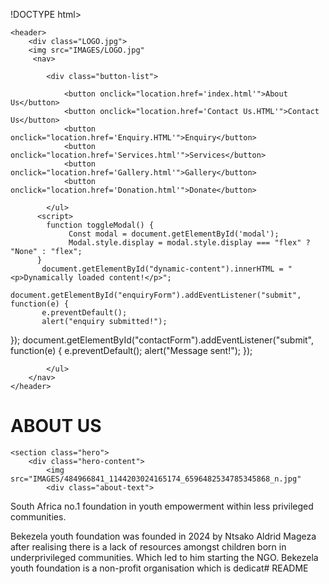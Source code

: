 !DOCTYPE html>
<html lang="en">
<head>
    <meta name="viewport" content="width=device-width, initial-scale=1.0">
    <title>BEKEZELA YOUTH FOUNDATION - About Us</title>
    <link rel="stylesheet" href="CSS/styles.css">
    <meta property="og:title" content="Bekezela Youth Foundation">
    <meta property="og:description" content="Brief description for social media">
    <meta property="og:type" content="website">
    <meta property="og:url" content="https://www.bekezelayouth.com">
    <meta property="og:image" content="https://www.bekezelayouth.com/image.jpg">
    
</head>
<body>


    <header>
        <div class="LOGO.jpg"> 
        <img src="IMAGES/LOGO.jpg" 
         <nav>

            <div class="button-list">

                <button onclick="location.href='index.html'">About Us</button>
                <button onclick="location.href='Contact Us.HTML'">Contact Us</button>
                <button onclick="location.href='Enquiry.HTML'">Enquiry</button>
                <button onclick="location.href='Services.html'">Services</button>
                <button onclick="location.href='Gallery.html'">Gallery</button>
                <button onclick="location.href='Donation.html'">Donate</button>
 
            </ul>
          <script>
            function toggleModal() {
                 Const modal = document.getElementById('modal');
                 Modal.style.display = modal.style.display === "flex" ? "None" : "flex";
          }
           document.getElementById("dynamic-content").innerHTML = " <p>Dynamically loaded content!</p>";
           document.getElementById("enquiryForm").addEventListener("submit", function(e) {
           e.preventDefault();
           alert("enquiry submitted!");
});
        document.getElementById("contactForm").addEventListener("submit", function(e) {
        e.preventDefault();
        alert("Message sent!");
});
</script>

            </ul>
        </nav>
    </header>
<h1>ABOUT US</h1>

    <section class="hero">
        <div class="hero-content">
            <img src="IMAGES/484966841_1144203024165174_6596482534785345868_n.jpg" 
            <div class="about-text">
 
                
<p>South Africa no.1 foundation in youth empowerment within less privileged communities.

Bekezela youth foundation was founded in 2024 by Ntsako Aldrid Mageza after realising there is a lack of resources amongst children born in underprivileged communities. Which led to him starting the NGO.
Bekezela youth foundation is a non-profit organisation which is dedicat# README
